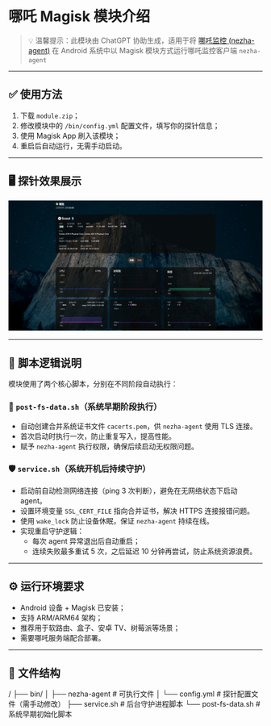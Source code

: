 # 哪吒 Magisk 模块介绍

> 💡 温馨提示：此模块由 ChatGPT 协助生成，适用于将 [哪吒监控 (nezha-agent)](https://github.com/nezhahq/agent) 在 Android 系统中以 Magisk 模块方式运行哪吒监控客户端 `nezha-agent`

---

## ✅ 使用方法

1. 下载 `module.zip`；
2. 修改模块中的 `/bin/config.yml` 配置文件，填写你的探针信息；
3. 使用 Magisk App 刷入该模块；
4. 重启后自动运行，无需手动启动。

---

## 🖥️ 探针效果展示

![效果展示](./effect.jpg) <!-- 请确保图片在仓库的根目录下 -->

---

## 🔧 脚本逻辑说明

模块使用了两个核心脚本，分别在不同阶段自动执行：

### 🧩 `post-fs-data.sh`（系统早期阶段执行）
- 自动创建合并系统证书文件 `cacerts.pem`，供 `nezha-agent` 使用 TLS 连接。
- 首次启动时执行一次，防止重复写入，提高性能。
- 赋予 `nezha-agent` 执行权限，确保后续启动无权限问题。

### 🛡️ `service.sh`（系统开机后持续守护）
- 启动前自动检测网络连接（ping 3 次判断），避免在无网络状态下启动 agent。
- 设置环境变量 `SSL_CERT_FILE` 指向合并证书，解决 HTTPS 连接报错问题。
- 使用 `wake_lock` 防止设备休眠，保证 `nezha-agent` 持续在线。
- 实现重启守护逻辑：
  - 每次 agent 异常退出后自动重启；
  - 连续失败最多重试 5 次，之后延迟 10 分钟再尝试，防止系统资源浪费。

---

## ⚙️ 运行环境要求

- Android 设备 + Magisk 已安装；
- 支持 ARM/ARM64 架构；
- 推荐用于软路由、盒子、安卓 TV、树莓派等场景；
- 需要哪吒服务端配合部署。

---

## 📁 文件结构

/
├── bin/
│ ├── nezha-agent # 可执行文件
│ └── config.yml # 探针配置文件（需手动修改）
├── service.sh # 后台守护进程脚本
└── post-fs-data.sh # 系统早期初始化脚本
